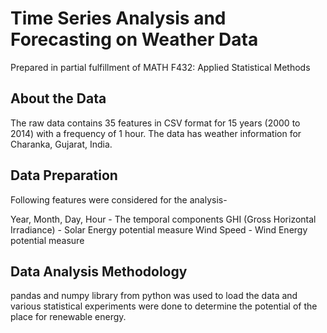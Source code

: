 # Time Series Analysis and Forecasting on Weather Data
Prepared in partial fulfillment of MATH F432: Applied Statistical Methods

## About the Data
The raw data contains 35 features in CSV format for 15 years (2000 to 2014) with a frequency of 1 hour.
The data has weather information for Charanka, Gujarat, India.

## Data Preparation
Following features were considered for the analysis-

Year, Month, Day, Hour - The temporal components
GHI (Gross Horizontal Irradiance) - Solar Energy potential measure
Wind Speed - Wind Energy potential measure

## Data Analysis Methodology
pandas and numpy library from python was used to load the data and various statistical experiments were done to determine the potential of the place for renewable energy.
